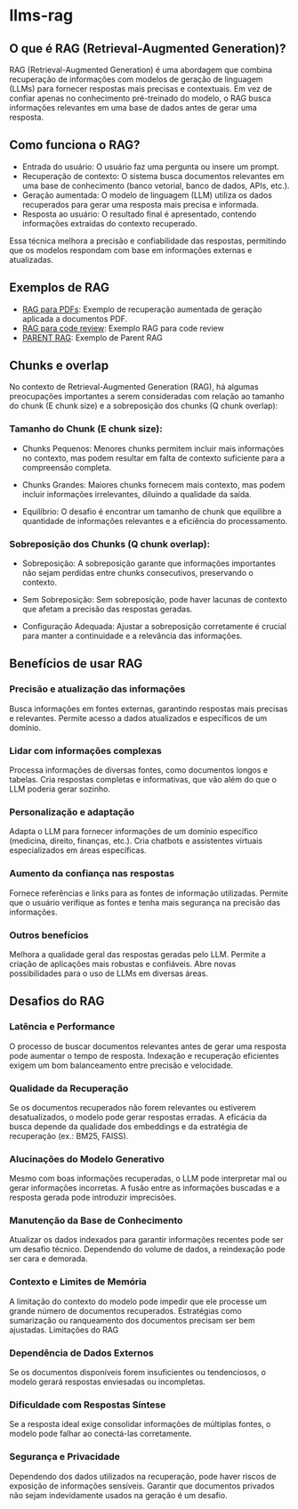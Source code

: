 # llms-rag

## O que é RAG (Retrieval-Augmented Generation)?
RAG (Retrieval-Augmented Generation) é uma abordagem que combina recuperação de informações com modelos de geração de linguagem (LLMs) para fornecer respostas mais precisas e contextuais. Em vez de confiar apenas no conhecimento pré-treinado do modelo, o RAG busca informações relevantes em uma base de dados antes de gerar uma resposta.

## Como funciona o RAG?
- Entrada do usuário: O usuário faz uma pergunta ou insere um prompt.
- Recuperação de contexto: O sistema busca documentos relevantes em uma base de conhecimento (banco vetorial, banco de dados, APIs, etc.).
- Geração aumentada: O modelo de linguagem (LLM) utiliza os dados recuperados para gerar uma resposta mais precisa e informada.
- Resposta ao usuário: O resultado final é apresentado, contendo informações extraídas do contexto recuperado.

Essa técnica melhora a precisão e confiabilidade das respostas, permitindo que os modelos respondam com base em informações externas e atualizadas.

## Exemplos de RAG

- [RAG para PDFs](rag-pdf-document/README.md): Exemplo de recuperação aumentada de geração aplicada a documentos PDF.
- [RAG para code review](rag-code-review/README.md): Exemplo RAG para code review
- [PARENT RAG](parent-rag-pdf-document/README.md): Exemplo de Parent RAG

## Chunks e overlap
No contexto de Retrieval-Augmented Generation (RAG), há algumas preocupações importantes a serem consideradas com relação ao tamanho do chunk (E chunk size) e a sobreposição dos chunks (Q chunk overlap):

### Tamanho do Chunk (E chunk size):
- Chunks Pequenos: Menores chunks permitem incluir mais informações no contexto, mas podem resultar em falta de contexto suficiente para a compreensão completa.

- Chunks Grandes: Maiores chunks fornecem mais contexto, mas podem incluir informações irrelevantes, diluindo a qualidade da saída.

- Equilíbrio: O desafio é encontrar um tamanho de chunk que equilibre a quantidade de informações relevantes e a eficiência do processamento.

### Sobreposição dos Chunks (Q chunk overlap):

- Sobreposição: A sobreposição garante que informações importantes não sejam perdidas entre chunks consecutivos, preservando o contexto.

- Sem Sobreposição: Sem sobreposição, pode haver lacunas de contexto que afetam a precisão das respostas geradas.

- Configuração Adequada: Ajustar a sobreposição corretamente é crucial para manter a continuidade e a relevância das informações.

## Benefícios de usar RAG
### Precisão e atualização das informações
Busca informações em fontes externas, garantindo respostas mais precisas e relevantes.
Permite acesso a dados atualizados e específicos de um domínio.

### Lidar com informações complexas
Processa informações de diversas fontes, como documentos longos e tabelas.
Cria respostas completas e informativas, que vão além do que o LLM poderia gerar sozinho.

### Personalização e adaptação
Adapta o LLM para fornecer informações de um domínio específico (medicina, direito, finanças, etc.).
Cria chatbots e assistentes virtuais especializados em áreas específicas.

### Aumento da confiança nas respostas
Fornece referências e links para as fontes de informação utilizadas.
Permite que o usuário verifique as fontes e tenha mais segurança na precisão das informações.

### Outros benefícios
Melhora a qualidade geral das respostas geradas pelo LLM.
Permite a criação de aplicações mais robustas e confiáveis.
Abre novas possibilidades para o uso de LLMs em diversas áreas.

## Desafios do RAG
### Latência e Performance
O processo de buscar documentos relevantes antes de gerar uma resposta pode aumentar o tempo de resposta.
Indexação e recuperação eficientes exigem um bom balanceamento entre precisão e velocidade.

### Qualidade da Recuperação
Se os documentos recuperados não forem relevantes ou estiverem desatualizados, o modelo pode gerar respostas erradas.
A eficácia da busca depende da qualidade dos embeddings e da estratégia de recuperação (ex.: BM25, FAISS).

### Alucinações do Modelo Generativo
Mesmo com boas informações recuperadas, o LLM pode interpretar mal ou gerar informações incorretas.
A fusão entre as informações buscadas e a resposta gerada pode introduzir imprecisões.

### Manutenção da Base de Conhecimento
Atualizar os dados indexados para garantir informações recentes pode ser um desafio técnico.
Dependendo do volume de dados, a reindexação pode ser cara e demorada.

### Contexto e Limites de Memória
A limitação do contexto do modelo pode impedir que ele processe um grande número de documentos recuperados.
Estratégias como sumarização ou ranqueamento dos documentos precisam ser bem ajustadas.
Limitações do RAG


### Dependência de Dados Externos
Se os documentos disponíveis forem insuficientes ou tendenciosos, o modelo gerará respostas enviesadas ou incompletas.


### Dificuldade com Respostas Síntese
Se a resposta ideal exige consolidar informações de múltiplas fontes, o modelo pode falhar ao conectá-las corretamente.

### Segurança e Privacidade
Dependendo dos dados utilizados na recuperação, pode haver riscos de exposição de informações sensíveis.
Garantir que documentos privados não sejam indevidamente usados na geração é um desafio.
